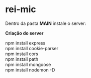 # rei-mic

Dentro da pasta <b>MAIN</b> instale o server:

<b>Criação do server</b>

npm install express
<br>npm install cookie-parser
<br>npm install cors
<br>npm install path
<br>npm install mongoose
<br>npm install nodemon -D
